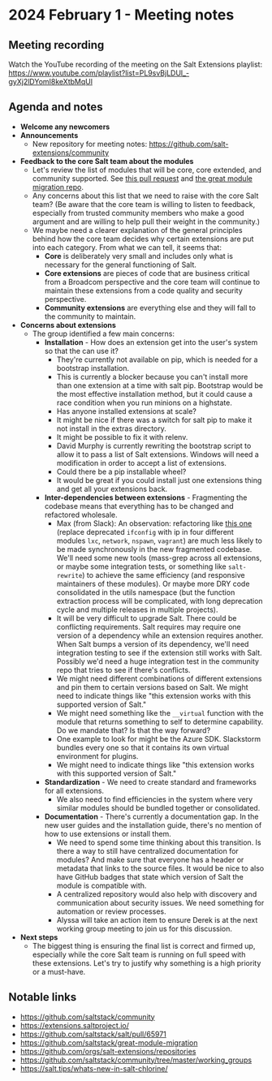 # 2024 February 1 - Meeting notes

## Meeting recording

Watch the YouTube recording of the meeting on the Salt Extensions playlist: https://www.youtube.com/playlist?list=PL9svBjLDUl_-gyXj2lDYomI8keXtbMqUl

## Agenda and notes

- **Welcome any newcomers**
- **Announcements**
  - New repository for meeting notes: https://github.com/salt-extensions/community
- **Feedback to the core Salt team about the modules**
  - Let's review the list of modules that will be core, core extended, and community supported. See [this pull request](https://github.com/saltstack/salt/pull/65971) and [the great module migration repo](https://github.com/saltstack/great-module-migration).
  - Any concerns about this list that we need to raise with the core Salt team? (Be aware that the core team is willing to listen to feedback, especially from trusted community members who make a good argument and are willing to help pull their weight in the community.)
  - We maybe need a clearer explanation of the general principles behind how the core team decides why certain extensions are put into each category. From what we can tell, it seems that:
    - **Core** is deliberately very small and includes only what is necessary for the general functioning of Salt.
    - **Core extensions** are pieces of code that are business critical from a Broadcom perspective and the core team will continue to maintain these extensions from a code quality and security perspective.
    - **Community extensions** are everything else and they will fall to the community to maintain.
- **Concerns about extensions**
  - The group identified a few main concerns:
    - **Installation** - How does an extension get into the user's system so that the can use it?
      - They're currently not available on pip, which is needed for a bootstrap installation.
      - This is currently a blocker because you can't install more than one extension at a time with salt pip. Bootstrap would be the most effective installation method, but it could cause a race condition when you run minions on a highstate.
      - Has anyone installed extensions at scale?
      - It might be nice if there was a switch for salt pip to make it not install in the extras directory.
      - It might be possible to fix it with relenv.
      - David Murphy is currently rewriting the bootstrap script to allow it to pass a list of Salt extensions. Windows will need a modification in order to accept a list of extensions.
      - Could there be a pip installable wheel?
      - It would be great if you could install just one extensions thing and get all your extensions back.
    - **Inter-dependencies between extensions** - Fragmenting the codebase means that everything has to be changed and refactored wholesale.
      - Max (from Slack): An observation: refactoring like [this one](https://github.com/saltstack/salt/pull/64351/files) (replace deprecated `ifconfig` with ip in four different modules `lxc`, `network`, `nspawn`, `vagrant`) are much less likely to be made synchronously in the new fragmented codebase. We'll need some new tools (mass-grep across all extensions, or maybe some integration tests, or something like `salt-rewrite`) to achieve the same efficiency (and responsive maintainers of these modules). Or maybe more DRY code consolidated in the utils namespace (but the function extraction process will be complicated, with long deprecation cycle and multiple releases in multiple projects).
      - It will be very difficult to upgrade Salt. There could be conflicting requirements. Salt requires may require one version of a dependency while an extension requires another. When Salt bumps a version of its dependency, we'll need integration testing to see if the extension still works with Salt. Possibly we'd need a huge integration test in the community repo that tries to see if there's conflicts.
      - We might need different combinations of different extensions and pin them to certain versions based on Salt. We might need to indicate things like "this extension works with this supported version of Salt."
      - We might need something like the `__virtual` function with the module that returns something to self to determine capability. Do we mandate that? Is that the way forward?
      - One example to look for might be the Azure SDK. Slackstorm bundles every one so that it contains its own virtual environment for plugins.
      - We might need to indicate things like "this extension works with this supported version of Salt."
    - **Standardization** - We need to create standard and frameworks for all extensions.
      - We also need to find efficiencies in the system where very similar modules should be bundled together or consolidated.
    - **Documentation** - There's currently a documentation gap. In the new user guides and the installation guide, there's no mention of how to use extensions or install them.
      - We need to spend some time thinking about this transition. Is there a way to still have centralized documentation for modules? And make sure that everyone has a header or metadata that links to the source files. It would be nice to also have GitHub badges that state which version of Salt the module is compatible with.
      - A centralized repository would also help with discovery and communication about security issues. We need something for automation or review processes.
      - Alyssa will take an action item to ensure Derek is at the next working group meeting to join us for this discussion.
- **Next steps**
  - The biggest thing is ensuring the final list is correct and firmed up, especially while the core Salt team is running on full speed with these extensions. Let's try to justify why something is a high priority or a must-have.



## Notable links

- https://github.com/saltstack/community
- https://extensions.saltproject.io/
- https://github.com/saltstack/salt/pull/65971
- https://github.com/saltstack/great-module-migration
- https://github.com/orgs/salt-extensions/repositories
- https://github.com/saltstack/community/tree/master/working_groups
- https://salt.tips/whats-new-in-salt-chlorine/